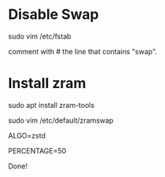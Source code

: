 # Disable Swap
sudo vim /etc/fstab

comment with # the line that contains "swap".


# Install zram
	
sudo apt install zram-tools

sudo vim /etc/default/zramswap

ALGO=zstd

PERCENTAGE=50

Done!
